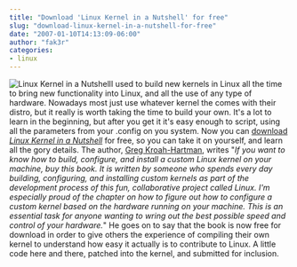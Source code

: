 ```yaml
---
title: "Download 'Linux Kernel in a Nutshell' for free"
slug: "download-linux-kernel-in-a-nutshell-for-free"
date: "2007-01-10T14:13:09-06:00"
author: "fak3r"
categories:
- linux
---
```


![Linux Kernel in a Nutshell](http://fak3r.com/wp-content/uploads/2007/01/0596100795_cat.gif)I used to build new kernels in Linux all the time to bring new functionality into Linux, and all the use of any type of hardware.  Nowadays most just use whatever kernel the comes with their distro, but it really is worth taking the time to build your own.  It's a lot to learn in the beginning, but after you get it it's easy enough to script, using all the parameters from your .config on you system. Now you can [download _Linux Kernel in a Nutshell_](http://www.kroah.com/lkn/) for free, so you can take it on yourself, and learn all the gory details. The author, [Greg Kroah-Hartman](http://www.kroah.com/log/), writes "_If you want to know how to build, configure, and install a custom Linux kernel on your machine, buy this book.  It is written by someone who spends every day building, configuring, and installing custom kernels as part of the development process of this fun, collaborative project called Linux. I'm especially proud of the chapter on how to figure out how to configure a custom kernel based on the hardware running on your machine.  This is an essential task for anyone wanting to wring out the best possible speed and control of your hardware._" He goes on to say that the book is now free for download in order to give others the experience of compiling their own kernel to understand how easy it actually is to contribute to Linux.  A little code here and there, patched into the kernel, and submitted for inclusion.
